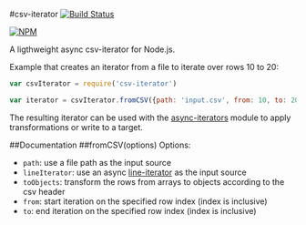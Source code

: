 #csv-iterator
[![Build Status](https://travis-ci.org/mirkokiefer/csv-iterator.png?branch=master)](https://travis-ci.org/mirkokiefer/csv-iterator)

[![NPM](https://nodei.co/npm/csv-iterator.png)](https://nodei.co/npm/csv-iterator/)

A ligthweight async csv-iterator for Node.js.

Example that creates an iterator from a file to iterate over rows 10 to 20:

``` js
var csvIterator = require('csv-iterator')

var iterator = csvIterator.fromCSV({path: 'input.csv', from: 10, to: 20})
```

The resulting iterator can be used with the [async-iterators](https://github.com/mirkokiefer/async-iterators) module to apply transformations or write to a target.

##Documentation
##fromCSV(options)
Options:

- `path`: use a file path as the input source
- `lineIterator`: use an async [line-iterator](https://github.com/mirkokiefer/line-iterator) as the input source
- `toObjects`: transform the rows from arrays to objects according to the csv header
- `from`: start iteration on the specified row index (index is inclusive)
- `to`: end iteration on the specified row index (index is inclusive)
